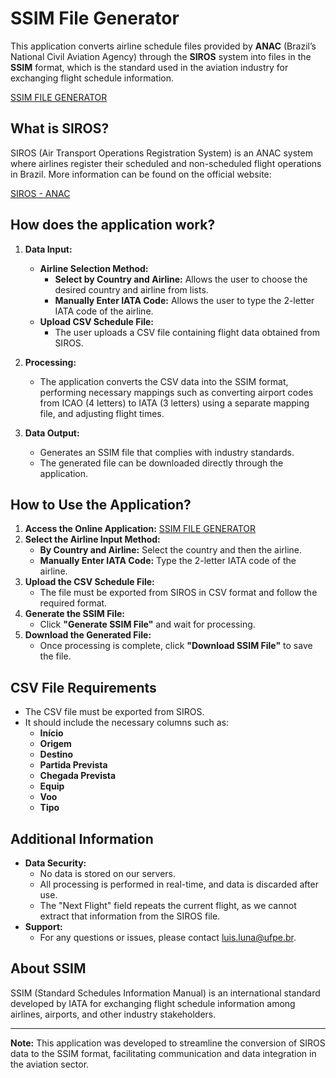 # SSIM File Generator

This application converts airline schedule files provided by **ANAC** (Brazil’s National Civil Aviation Agency) through the **SIROS** system into files in the **SSIM** format, which is the standard used in the aviation industry for exchanging flight schedule information.

[SSIM FILE GENERATOR](https://gerador-ssim-me42pp9k4m78esyvgvreyw.streamlit.app/)

## What is SIROS?

SIROS (Air Transport Operations Registration System) is an ANAC system where airlines register their scheduled and non-scheduled flight operations in Brazil. More information can be found on the official website:

[SIROS - ANAC](https://siros.anac.gov.br/SIROS/view/registro/frmConsultaVoos)

## How does the application work?

1. **Data Input:**
   - **Airline Selection Method:**
     - **Select by Country and Airline:** Allows the user to choose the desired country and airline from lists.
     - **Manually Enter IATA Code:** Allows the user to type the 2-letter IATA code of the airline.
   - **Upload CSV Schedule File:**
     - The user uploads a CSV file containing flight data obtained from SIROS.

2. **Processing:**
   - The application converts the CSV data into the SSIM format, performing necessary mappings such as converting airport codes from ICAO (4 letters) to IATA (3 letters) using a separate mapping file, and adjusting flight times.

3. **Data Output:**
   - Generates an SSIM file that complies with industry standards.
   - The generated file can be downloaded directly through the application.

## How to Use the Application?

1. **Access the Online Application:** [SSIM FILE GENERATOR](https://gerador-ssim-me42pp9k4m78esyvgvreyw.streamlit.app/)
2. **Select the Airline Input Method:**
   - **By Country and Airline:** Select the country and then the airline.
   - **Manually Enter IATA Code:** Type the 2-letter IATA code of the airline.
3. **Upload the CSV Schedule File:**
   - The file must be exported from SIROS in CSV format and follow the required format.
4. **Generate the SSIM File:**
   - Click **"Generate SSIM File"** and wait for processing.
5. **Download the Generated File:**
   - Once processing is complete, click **"Download SSIM File"** to save the file.

## CSV File Requirements

- The CSV file must be exported from SIROS.
- It should include the necessary columns such as:
  - **Início**
  - **Origem**
  - **Destino**
  - **Partida Prevista**
  - **Chegada Prevista**
  - **Equip**
  - **Voo**
  - **Tipo**

## Additional Information

- **Data Security:**
  - No data is stored on our servers.
  - All processing is performed in real-time, and data is discarded after use.
  - The "Next Flight" field repeats the current flight, as we cannot extract that information from the SIROS file.
- **Support:**
  - For any questions or issues, please contact luis.luna@ufpe.br.

## About SSIM

SSIM (Standard Schedules Information Manual) is an international standard developed by IATA for exchanging flight schedule information among airlines, airports, and other industry stakeholders.

---

**Note:** This application was developed to streamline the conversion of SIROS data to the SSIM format, facilitating communication and data integration in the aviation sector.
